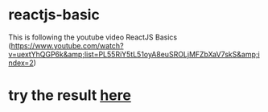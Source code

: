 # reactjs-basic
This is following the youtube video ReactJS Basics (https://www.youtube.com/watch?v=uextYhQGP6k&amp;list=PL55RiY5tL51oyA8euSROLjMFZbXaV7skS&amp;index=2)

# try the result [here](https://yunzhiwei.github.io/reactjs-basic/)

